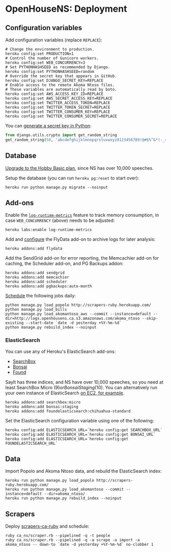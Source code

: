 # OpenHouseNS: Deployment

## Configuration variables

Add configuration variables (replace `REPLACE`):

    # Change the environment to production.
    heroku config:set PRODUCTION=1
    # Control the number of Gunicorn workers.
    heroku config:set WEB_CONCURRENCY=3
    # Set PYTHONHASHSEED as recommended by Django.
    heroku config:set PYTHONHASHSEED=random
    # Override the secret key that appears in GitHub.
    heroku config:set DJANGO_SECRET_KEY=REPLACE
    # Enable access to the remote Akoma Ntoso files.
    # These variables are automatically read by boto.
    heroku config:set AWS_ACCESS_KEY_ID=REPLACE
    heroku config:set AWS_SECRET_ACCESS_KEY=REPLACE
    heroku config:set TWITTER_ACCESS_TOKEN=REPLACE
    heroku config:set TWITTER_TOKEN_SECRET=REPLACE
    heroku config:set TWITTER_CONSUMER_KEY=REPLACE
    heroku config:set TWITTER_CONSUMER_SECRET=REPLACE

You can [generate a secret key in Python](https://github.com/django/django/blob/master/django/core/management/commands/startproject.py):

```python
from django.utils.crypto import get_random_string
get_random_string(50, 'abcdefghijklmnopqrstuvwxyz0123456789!@#$%^&*(-_=+)')
```

## Database

[Upgrade to the Hobby Basic plan](https://devcenter.heroku.com/articles/upgrade-heroku-postgres-with-pgbackups), since NS has over 10,000 speeches.

Setup the database (you can run `heroku pg:reset` to start over):

    heroku run python manage.py migrate --noinput

## Add-ons

Enable the [`log-runtime-metrics`](https://devcenter.heroku.com/articles/log-runtime-metrics) feature to track memory consumption, in case `WEB_CONCURRENCY` (above) needs to be adjusted:

    heroku labs:enable log-runtime-metrics

Add and [configure](https://devcenter.heroku.com/articles/flydata#s3-integration) the FlyData add-on to archive logs for later analysis:

    heroku addons:add flydata

Add the SendGrid add-on for error reporting, the Memcachier add-on for caching, the Scheduler add-on, and PG Backups addon:

    heroku addons:add sendgrid
    heroku addons:add memcachier
    heroku addons:add scheduler
    heroku addons:add pgbackups:auto-month

[Schedule](https://scheduler.heroku.com/dashboard) the following jobs daily:

    python manage.py load_popolo http://scrapers-ruby.herokuapp.com/
    python manage.py load_bills
    python manage.py load_akomantoso_aws --commit --instance=default --dir=http://logs.openhousens.ca.s3.amazonaws.com/akoma_ntoso --skip-existing --start-date `date -d yesterday +%Y-%m-%d`
    python manage.py rebuild_index --noinput

### ElasticSearch

You can use any of Heroku's ElasticSearch add-ons:

* [SearchBox](https://addons.heroku.com/searchbox)
* [Bonsai](https://addons.heroku.com/bonsai)
* [Found](https://addons.heroku.com/foundelasticsearch)

SayIt has three indices, and NS have over 10,000 speeches, so you need at least SearchBox Micro ($9) or Bonsai Staging ($10). You can alternatively run your own instance of ElasticSearch [on EC2, for example](http://www.elasticsearch.org/tutorials/elasticsearch-on-ec2/).

    heroku addons:add searchbox:micro
    heroku addons:add bonsai:staging
    heroku addons:add foundelasticsearch:chihuahua-standard

Set the ElasticSearch configuration variable using one of the following:

    heroku config:add ELASTICSEARCH_URL=`heroku config:get SEARCHBOX_URL`
    heroku config:add ELASTICSEARCH_URL=`heroku config:get BONSAI_URL`
    heroku config:add ELASTICSEARCH_URL=`heroku config:get FOUNDELASTICSEARCH_URL`

## Data

Import Popolo and Akoma Ntoso data, and rebuild the ElasticSearch index:

    heroku run python manage.py load_popolo http://scrapers-ruby.herokuapp.com/
    heroku run python manage.py load_akomantoso --commit --instance=default --dir=akoma_ntoso/
    heroku run python manage.py rebuild_index --noinput

## Scrapers

Deploy [scrapers-ca-ruby](https://github.com/opennorth/scrapers-ca-ruby/#deployment) and schedule:

    ruby ca_ns/scraper.rb --pipelined -q -t people
    ruby ca_ns/scraper.rb --pipelined -q -a scrape -a import -a akoma_ntoso -- down-to `date -d yesterday +%Y-%m-%d` no-clobber 1
